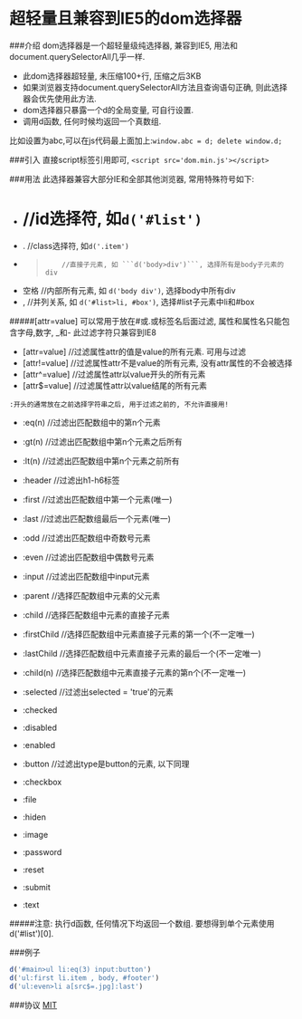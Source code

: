超轻量且兼容到IE5的dom选择器
=====
###介绍
dom选择器是一个超轻量级纯选择器, 兼容到IE5, 用法和document.querySelectorAll几乎一样.
* 此dom选择器超轻量, 未压缩100+行, 压缩之后3KB
* 如果浏览器支持document.querySelectorAll方法且查询语句正确, 则此选择器会优先使用此方法.
* dom选择器只暴露一个d的全局变量, 可自行设置.
* 调用d函数, 任何时候均返回一个真数组.

比如设置为abc,可以在js代码最上面加上:```window.abc = d; delete window.d;```

###引入
直接script标签引用即可, ```<script src='dom.min.js'></script>```

###用法
此选择器兼容大部分IE和全部其他浏览器, 常用特殊符号如下:

* #			//id选择符, 如```d('#list')```
* .			//class选择符, 如```d('.item')```
* >			//直接子元素, 如 ```d('body>div')```, 选择所有是body子元素的div
* 空格		//内部所有元素, 如 ```d('body div')```, 选择body中所有div
* ,			//并列关系, 如 ```d('#list>li, #box')```, 选择#list子元素中li和#box

#####[attr=value] 可以常用于放在#或.或标签名后面过滤, 属性和属性名只能包含字母,数字, _和-   此过滤字符只兼容到IE8

* [attr=value]	  //过滤属性attr的值是value的所有元素. 可用与过滤
* [attr!=value]   //过滤属性attr不是value的所有元素, 没有attr属性的不会被选择
* [attr^=value]   //过滤属性attr以value开头的所有元素
* [attr$=value]   //过滤属性attr以value结尾的所有元素

``` :开头的通常放在之前选择字符串之后, 用于过滤之前的, 不允许直接用!  ```

* :eq(n)		//过滤出匹配数组中的第n个元素
* :gt(n)		//过滤出匹配数组中第n个元素之后所有
* :lt(n)		//过滤出匹配数组中第n个元素之前所有
* :header		//过滤出h1-h6标签
* :first		//过滤出匹配数组中第一个元素(唯一)
* :last			//过滤出匹配数组最后一个元素(唯一)
* :odd			//过滤出匹配数组中奇数号元素
* :even			//过滤出匹配数组中偶数号元素
* :input		//过滤出匹配数组中input元素

* :parent     //选择匹配数组中元素的父元素
* :child      //选择匹配数组中元素的直接子元素
* :firstChild //选择匹配数组中元素直接子元素的第一个(不一定唯一)
* :lastChild  //选择匹配数组中元素直接子元素的最后一个(不一定唯一)
* :child(n)   //选择匹配数组中元素直接子元素的第n个(不一定唯一)

* :selected   //过滤出selected = 'true'的元素
* :checked
* :disabled
* :enabled

* :button		//过滤出type是button的元素, 以下同理
* :checkbox
* :file
* :hiden
* :image
* :password
* :reset
* :submit
* :text

#####注意: 执行d函数, 任何情况下均返回一个数组. 要想得到单个元素使用 d('#list')[0].

###例子
```javascript
d('#main>ul li:eq(3) input:button')
d('ul:first li.item , body, #footer')
d('ul:even>li a[src$=.jpg]:last')
```

###协议
[MIT](https://github.com/flfwzgl/select/blob/master/LICENSE)